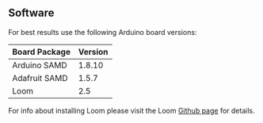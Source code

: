 ## Software

For best results use the following Arduino board versions:

Board Package | Version
------ | ------
Arduino SAMD | 1.8.10
Adafruit SAMD | 1.5.7
Loom | 2.5

For info about installing Loom please visit the Loom [Github page](https://github.com/OPEnSLab-OSU/Loom) for details.
